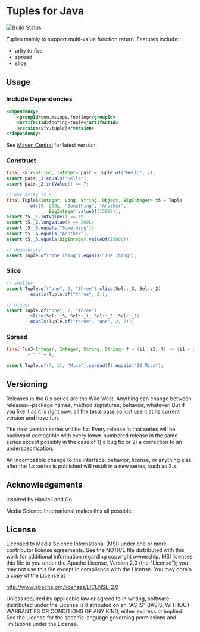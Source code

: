 Tuples for Java
===============

[![Build Status](https://travis-ci.org/mediascience/java-tuple.svg)](https://travis-ci.org/mediascience/java-tuple)

Tuples mainly to support multi-value function
return. Features include:

* arity to five
* spread
* slice

## Usage

### Include Dependencies
```xml
<dependency>
    <groupId>com.msiops.footing</groupId>
    <artifactId>footing-tuple</artifactId>
    <version>${v.tuple}</version>
</dependency>
```
See [Maven Central](http://search.maven.org/#search%7Cga%7C1%7Cg%3A%20%22com.msiops.footing%22%20a%3A%22footing-tuple%22) for latest version.


### Construct

```java
final Pair<String, Integer> pair = Tuple.of("Hello", 7);
assert pair._1.equals("Hello");
assert pair._2.intValue() == 7;

// max arity is 5
final Tuple5<Integer, Long, String, Object, BigInteger> t5 = Tuple
        .of(19, 200L, "Something", "Another",
                BigInteger.valueOf(15000));
assert t5._1.intValue() == 19;
assert t5._2.longValue() == 200L;
assert t5._3.equals("Something");
assert t5._4.equals("Another");
assert t5._5.equals(BigInteger.valueOf(15000));

// degenerate
assert Tuple.of("The Thing").equals("The Thing");
```


### Slice

```java
// smaller
assert Tuple.of("one", 2, "three").slice(Sel::_3, Sel::_2)
        .equals(Tuple.of("three", 2));

// bigger
assert Tuple.of("one", 2, "three")
        .slice(Sel::_3, Sel::_1, Sel::_2, Sel::_2)
        .equals(Tuple.of("three", "one", 2, 2));
```

### Spread

```java
final Fun3<Integer, Integer, String, String> f = (i1, i2, l) -> (i1 + i2)
        + " " + l;

assert Tuple.of(7, 11, "Mice").spread(f).equals("18 Mice");
```


## Versioning

Releases in the 0.x series are the Wild West. Anything can change between
releases--package names, method signatures, behavior, whatever. But if you
like it as it is right now, all the tests pass so just use it at its current
version and have fun.

The next version series will be 1.x. Every release in that series will be
backward compatible with every lower-numbered release in the same series
except possibly in the case of 1) a bug fix or 2) a correction to an
underspecification.

An incompatible change to the interface, behavior, license, or anything else
after the 1.x series is published will result in a new series, such as
2.x.

## Acknowledgements

Inspired by Haskell and Go

Media Science International makes this all possible.

## License

Licensed to Media Science International (MSI) under one or more
contributor license agreements. See the NOTICE file distributed with this
work for additional information regarding copyright ownership. MSI
licenses this file to you under the Apache License, Version 2.0 (the
"License"); you may not use this file except in compliance with the
License. You may obtain a copy of the License at

http://www.apache.org/licenses/LICENSE-2.0

Unless required by applicable law or agreed to in writing, software
distributed under the License is distributed on an "AS IS" BASIS, WITHOUT
WARRANTIES OR CONDITIONS OF ANY KIND, either express or implied. See the
License for the specific language governing permissions and limitations
under the License.


